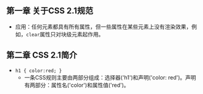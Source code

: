 ## 第一章 关于CSS 2.1规范
* 应用：任何元素都具有所有属性，但一些属性在某些元素上没有渲染效果，例如，`clear`属性只对块级元素起作用。

## 第二章 CSS 2.1简介
* `h1 { color:red; }`
	* 一条CSS规则主要由两部分组成：选择器('h1')和声明('color: red')。声明有两部分：属性名('color')和属性值('red')。